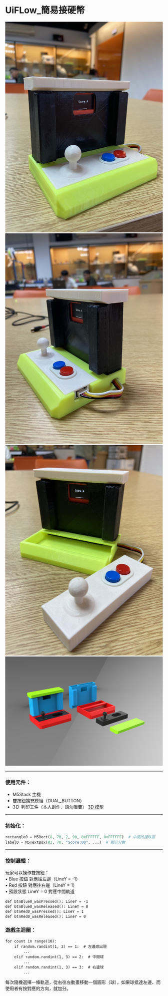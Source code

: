 # UiFLow_簡易接硬幣  

![正面圖](FinishPicFront.JPG)
![側面圖](FinishPicSide.JPG)
![分解圖](SeparateMode.JPG)
![全部元件](All_Object.JPG)

---
### 使用元件：
- M5Stack 主機
- 雙按鈕擴充模組（DUAL_BUTTON）
- 3Ｄ 列印工件（本人創作，請勿販賣）
  [3D 模型](./3D_OBJ/)

---
### 初始化：

```python
rectangle0 = M5Rect(8, 70, 2, 90, 0xFFFFFF, 0xFFFFFF)  # 中間的接球區
label0 = M5TextBox(83, 70, "Score:00", ...)  # 顯示分數
```
---

### 控制邏輯：  
玩家可以操作雙按鈕：  
	• Blue 按鈕 對應往左邊（LineY = -1）  
	• Red  按鈕 對應往右邊（LineY = 1）  
	• 預設狀態 LineY = 0 對應中間軌道  
```
def btnBlue0_wasPressed(): LineY = -1
def btnBlue0_wasReleased(): LineY = 0
def btnRed0_wasPressed(): LineY = 1
def btnRed0_wasReleased(): LineY = 0
```

### 遊戲主迴圈：
```
for count in range(10):
    if random.randint(1, 3) == 1:  # 左邊球出現
        ...
    elif random.randint(1, 3) == 2:  # 中間球
        ...
    elif random.randint(1, 3) == 3:  # 右邊球
        ...
```
每次隨機選擇一條軌道，從右往左動畫移動一個圓形（球），如果球抵達左邊、而使用者有按對應的方向，就加分。
